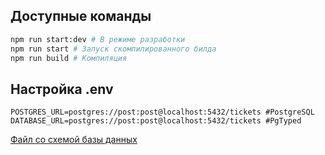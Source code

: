 ## Доступные команды

```bash
npm run start:dev # В режиме разработки
npm run start # Запуск скомпилированного билда
npm run build # Компиляция
```

## Настройка .env
```dotenv
POSTGRES_URL=postgres://post:post@localhost:5432/tickets #PostgreSQL
DATABASE_URL=postgres://post:post@localhost:5432/tickets #PgTyped
```
[Файл со схемой базы данных ](https://github.com/maalcjke/ticket-system/blob/main/db.sql)